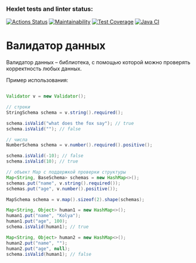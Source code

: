 ### Hexlet tests and linter status:
[![Actions Status](https://github.com/Malcom1986/java-project-lvl3/workflows/hexlet-check/badge.svg)](https://github.com/Malcom1986/java-project-lvl3/actions)
[![Maintainability](https://api.codeclimate.com/v1/badges/b414ad09d5a6f9fec44f/maintainability)](https://codeclimate.com/github/Malcom1986/java-project-lvl3/maintainability)
[![Test Coverage](https://api.codeclimate.com/v1/badges/b414ad09d5a6f9fec44f/test_coverage)](https://codeclimate.com/github/Malcom1986/java-project-lvl3/test_coverage)
[![Java CI](https://github.com/Malcom1986/java-project-lvl3/actions/workflows/java%20ci.yml/badge.svg)](https://github.com/Malcom1986/java-project-lvl3/actions/workflows/java%20ci.yml)
# Валидатор данных

Валидатор данных – библиотека, с помощью которой можно проверять корректность любых данных.

Пример использования:

```java

Validator v = new Validator();

// строки
StringSchema schema = v.string().required();

schema.isValid("what does the fox say"); // true
schema.isValid(""); // false

// числа
NumberSchema schema = v.number().required().positive();

schema.isValid(-10); // false
schema.isValid(10); // true

// объект Map с поддержкой проверки структуры
Map<String, BaseSchema> schemas = new HashMap<>();
schemas.put("name", v.string().required());
schemas.put("age", v.number().positive());

MapSchema schema = v.map().sizeof(2).shape(schemas);

Map<String, Object> human1 = new HashMap<>();
human1.put("name", "Kolya");
human1.put("age", 100);
schema.isValid(human1); // true

Map<String, Object> human2 = new HashMap<>();
human2.put("name", "");
human2.put("age", null);
schema.isValid(human1); // false
```
